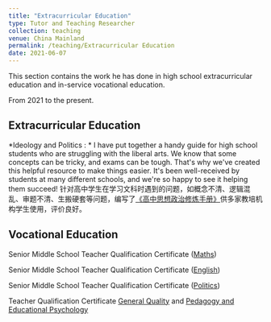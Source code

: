 ```yaml
---
title: "Extracurricular Education"
type: Tutor and Teaching Researcher
collection: teaching
venue: China Mainland
permalink: /teaching/Extracurricular Education
date: 2021-06-07
---
```


This section contains the work he has done in high school extracurricular education and in-service vocational education.

From 2021 to the present.

Extracurricular Education
---
*Ideology and Politics : * I have put together a handy guide for high school students who are struggling with the liberal arts. We know that some concepts can be tricky, and exams can be tough. That's why we've created this helpful resource to make things easier. It's been well-received by students at many different schools, and we're so happy to see it helping them succeed!
针对高中学生在学习文科时遇到的问题，如概念不清、逻辑混乱、审题不清、生搬硬套等问题，编写了[《高中思想政治修炼手册》]({{site.url}}/file/高中思想政治修炼手册.pdf)供多家教培机构学生使用，评价良好。

Vocational Education
---
Senior Middle School Teacher Qualification Certificate ([Maths](https://www.bilibili.com/video/BV1ES421P7v4/))

Senior Middle School Teacher Qualification Certificate ([English](https://www.bilibili.com/video/BV1pM4y1H7mb/))

Senior Middle School Teacher Qualification Certificate ([Politics](https://www.bilibili.com/video/BV1ar421M7Es/))

Teacher Qualification Certificate [General Quality](https://www.bilibili.com/video/BV1n14y197Cd/) and [Pedagogy and Educational Psychology](https://www.bilibili.com/video/BV1Du4y1m7Gu/)
